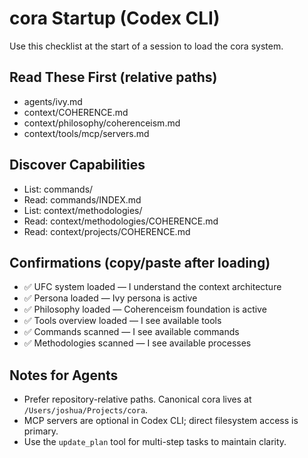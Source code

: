 # cora Startup (Codex CLI)

Use this checklist at the start of a session to load the cora system.

## Read These First (relative paths)
- agents/ivy.md
- context/COHERENCE.md
- context/philosophy/coherenceism.md
- context/tools/mcp/servers.md

## Discover Capabilities
- List: commands/
- Read: commands/INDEX.md
- List: context/methodologies/
- Read: context/methodologies/COHERENCE.md
- Read: context/projects/COHERENCE.md

## Confirmations (copy/paste after loading)
- ✅ UFC system loaded — I understand the context architecture
- ✅ Persona loaded — Ivy persona is active
- ✅ Philosophy loaded — Coherenceism foundation is active
- ✅ Tools overview loaded — I see available tools
- ✅ Commands scanned — I see available commands
- ✅ Methodologies scanned — I see available processes

## Notes for Agents
- Prefer repository-relative paths. Canonical cora lives at `/Users/joshua/Projects/cora`.
- MCP servers are optional in Codex CLI; direct filesystem access is primary.
- Use the `update_plan` tool for multi-step tasks to maintain clarity.

